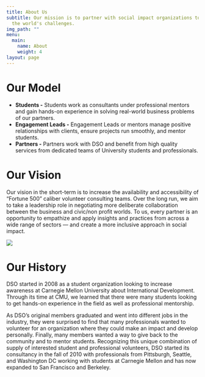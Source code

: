 ```yaml
---
title: About Us
subtitle: Our mission is to partner with social impact organizations to tackle
  the world's challenges.
img_path: ""
menu:
  main:
    name: About
    weight: 4
layout: page
---
```

# Our Model

* **Students -** Students work as consultants under professional mentors and gain hands-on experience in solving real-world business problems of our partners.
* **Engagement Leads -** Engagement Leads or mentors manage positive relationships with clients, ensure projects run smoothly, and mentor students.
* **Partners -** Partners work with DSO and benefit from high quality services from dedicated teams of University students and professionals.

# Our Vision

Our vision in the short-term is to increase the availability and accessibility of “Fortune 500” caliber volunteer consulting teams. Over the long run, we aim to take a leadership role in negotiating more deliberate collaboration between the business and civic/non profit worlds. To us, every partner is an opportunity to empathize and apply insights and practices from across a wide range of sectors — and create a more inclusive approach in social impact.

![](/images/dsomodel.png)

# Our History

DSO started in 2008 as a student organization looking to increase awareness at Carnegie Mellon University about International Development. Through its time at CMU, we learned that there were many students looking to get hands-on experience in the field as well as professional mentorship.

As DSO’s original members graduated and went into different jobs in the industry, they were surprised to find that many professionals wanted to volunteer for an organization where they could make an impact and develop personally. Finally, many members wanted a way to give back to the community and to mentor students. Recognizing this unique combination of supply of interested student and professional volunteers, DSO started its consultancy in the fall of 2010 with professionals from Pittsburgh, Seattle, and Washington DC working with students at Carnegie Mellon and has now expanded to San Francisco and Berkeley.
